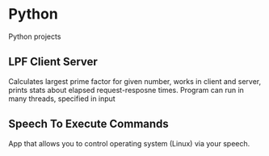 # Python
Python projects

## LPF Client Server
Calculates largest prime factor for given number, works in client and server, prints stats about elapsed request-resposne times. Program can run in many threads,
specified in input

## Speech To Execute Commands
App that allows you to control operating system (Linux) via your speech.
